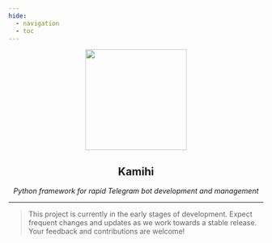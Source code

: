 ```yaml
---
hide:
  - navigation
  - toc
---
```


<style>
.md-content .md-typeset h1 { display: none; }
</style>

<p align="center">
    <img src="https://api.iconify.design/flowbite:paper-plane-solid.svg?color=%231520A6" width="200" height="200">
</p>
<h2 align="center">
    Kamihi
</h2>
<p align="center">
    <em>Python framework for rapid Telegram bot development and management</em>
</p>

---

> This project is currently in the early stages of development. Expect frequent changes and updates as we work towards a stable release. Your feedback and contributions are welcome!
